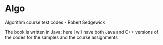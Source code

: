 # Algo
Algorithm course test codes - Robert Sedgewick

The book is written in Java; here I will have both Java and C++ versions of the codes for the samples and the course assignments
